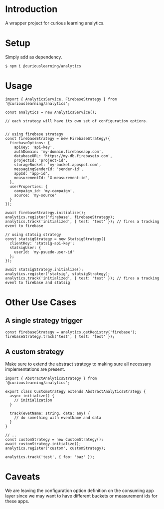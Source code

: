 # Introduction
A wrapper project for curious learning analytics.

# Setup
Simply add as dependency.

`$ npm i @curiouslearning/analytics`

# Usage
```
import { AnalyticsService, FirebaseStrategy } from '@curiouslearning/analytics';

const analytics = new AnalyticsService();

// each strategy will have its own set of configuration options.


// using firebase strategy
const firebaseStrategy = new FirebaseStrategy({
  firebaseOptions: {
    apiKey: 'api-key',
    authDomain: 'my-domain.firebaseapp.com',
    databaseURL: 'https://my-db.firebaseio.com',
    projectId: 'project-id',
    storageBucket: 'my-bucket.appspot.com',
    messagingSenderId: 'sender-id',
    appId: 'app-id',
    measurementId: 'G-measurement-id',
  },
  userProperties: {
    campaign_id: 'my-campaign',
    source: 'my-source'
  }
});

await firebaseStrategy.initialize();
analytics.register('firebase', firebaseStrategy);
analytics.track('initialized', { test: 'test' }); // fires a tracking event to firebase

// using statsig strategy
const statsigStrategy = new StatsigStrategy({
  clientKey: 'statsig-api-key';
  statsigUser: {
    userId: 'my-psuedo-user-id'
  };
});

await statsigStrategy.initialize();
analytics.register('statsig', statsigStrategy);
analytics.track('initialized', { test: 'test' }); // fires a tracking event to firebase and statsig
```

# Other Use Cases
## A single strategy trigger
```
const firebaseStrategy = analytics.getRegistry('firebase');
firebaseStrategy.track('test', { test: 'test' });
```

## A custom strategy
Make sure to extend the abstract strategy to making sure all necessary implementations are present.
```
import { AbstractAnalyticsStrategy } from '@curiouslearning/analytics';

export class CustomStrategy extends AbstractAnalyticsStrategy {
  async initialize() {
    // initialization
  }

  track(evetName: string, data: any) {
    // do something with eventName and data
  }
}

// ..
const customStrategy = new CustomStrategy();
await customStrategy.initialize();
analytics.register('custom', customStrategy);

analytics.track('test', { foo: 'baz' });
```


# Caveats
We are leaving the configuration option definition on the consuming app layer since we may want to have different buckets or measurement ids for these apps.
